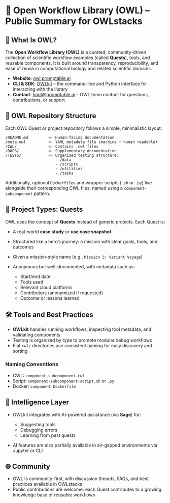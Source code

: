 # 🦉 Open Workflow Library (OWL) – Public Summary for OWLstacks

## 📘 What Is OWL?

The **Open Workflow Library (OWL)** is a curated, community-driven collection of scientific workflow examples (called **Quests**), tools, and reusable components. It is built around transparency, reproducibility, and ease of reuse in computational biology and related scientific domains.

* **Website**: [owl.promptable.ai](https://owl.promptable.ai)
* **CLI & SDK**: [OWLkit](https://github.com/promptable-ai/owlkit) – the command-line and Python interface for interacting with the library
* **Contact**: [hoot@promptable.ai](mailto:hoot@promptable.ai) – OWL team contact for questions, contributions, or support

## 📂 OWL Repository Structure

Each OWL Quest or project repository follows a simple, minimalistic layout:

```
/README.md         <- Human-facing documentation
/meta.owl          <- YAML metadata file (machine + human readable)
/CWL/              <- Contains .cwl files
/DOCS/             <- Supplementary documentation
/TESTS/            <- Organized testing structure:
                      - /data
                      - /scripts
                      - /utilities
                      - /tasks
```

Additionally, optional `Dockerfile`s and wrapper scripts (`.sh` or `.py`) live alongside their corresponding CWL files, named using a `component-subcomponent` pattern.

## 🧱 Project Types: Quests

OWL uses the concept of **Quests** instead of generic projects. Each Quest is:

* A real-world **case study** or **use case snapshot**
* Structured like a hero’s journey: a mission with clear goals, tools, and outcomes
* Given a mission-style name (e.g., `Mission 3: Variant Voyage`)
* Anonymous but well-documented, with metadata such as:

  * Start/end date
  * Tools used
  * Relevant cloud platforms
  * Contributors (anonymized if requested)
  * Outcome or lessons learned

## 🛠 Tools and Best Practices

* **OWLkit** handles running workflows, inspecting tool metadata, and validating components
* Testing is organized by type to promote modular debug workflows
* Flat `cwl/` directories use consistent naming for easy discovery and sorting

### Naming Conventions

* CWL: `component-subcomponent.cwl`
* Script: `component-subcomponent-script.sh` or `.py`
* Docker: `component.Dockerfile`

## 🧠 Intelligence Layer

* OWLkit integrates with AI-powered assistance (via **Sage**) for:

  * Suggesting tools
  * Debugging errors
  * Learning from past quests
* AI features are also partially available in air-gapped environments via Jupyter or CLI

## 🌐 Community

* OWL is community-first, with discussion threads, FAQs, and best practices available in OWLstacks
* Public contributions are welcome; each Quest contributes to a growing knowledge base of reusable workflows
